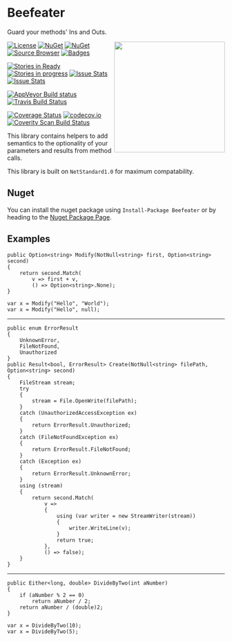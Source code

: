 Beefeater
=========
Guard your methods' Ins and Outs. 

<img align="right" width="256px" height="256px" src="http://img.csmac.nz/Beefeater-256.svg">

[![License](http://img.shields.io/:license-mit-blue.svg)](http://csmacnz.mit-license.org)
[![NuGet](https://img.shields.io/nuget/v/Beefeater.svg)](https://www.nuget.org/packages/Beefeater)
[![NuGet](https://buildstats.info/nuget/Beefeater)](https://www.nuget.org/packages/Beefeater)
[![Source Browser](https://img.shields.io/badge/Browse-Source-green.svg)](http://sourcebrowser.io/Browse/csMACnz/Beefeater)
[![Badges](http://img.shields.io/:badges-14/14-ff6799.svg)](https://github.com/badges/badgerbadgerbadger)

[![Stories in Ready](https://badge.waffle.io/csmacnz/Beefeater.png?label=ready&title=Ready)](https://waffle.io/csmacnz/Beefeater)
[![Stories in progress](https://badge.waffle.io/csmacnz/Beefeater.png?label=in%20progress&title=In%20Progress)](https://waffle.io/csmacnz/Beefeater)
[![Issue Stats](http://www.issuestats.com/github/csMACnz/Beefeater/badge/pr)](http://www.issuestats.com/github/csMACnz/Beefeater)
[![Issue Stats](http://www.issuestats.com/github/csMACnz/Beefeater/badge/issue)](http://www.issuestats.com/github/csMACnz/Beefeater)

[![AppVeyor Build status](https://img.shields.io/appveyor/ci/MarkClearwater/Beefeater.svg)](https://ci.appveyor.com/project/MarkClearwater/Beefeater)
[![Travis Build Status](https://img.shields.io/travis/csMACnz/Beefeater.svg)](https://travis-ci.org/csMACnz/Beefeater)

[![Coverage Status](https://img.shields.io/coveralls/csMACnz/Beefeater.svg)](https://coveralls.io/r/csMACnz/Beefeater?branch=master)
[![codecov.io](http://codecov.io/github/csMACnz/Beefeater/coverage.svg?branch=master)](http://codecov.io/github/csMACnz/Beefeater?branch=master)
[![Coverity Scan Build Status](https://img.shields.io/coverity/scan/5462.svg)](https://scan.coverity.com/projects/5462)

This library contains helpers to add semantics to the optionality of your parameters and results from method calls.

This library is built on `NetStandard1.0` for maximum compatability.

Nuget
-----

You can install the nuget package using `Install-Package Beefeater` or by heading to the [Nuget Package Page](https://www.nuget.org/packages/Beefeater).


Examples
--------

```
public Option<string> Modify(NotNull<string> first, Option<string> second)
{
    return second.Match(
        v => first + v,
        () => Option<string>.None);
}

var x = Modify("Hello", "World");
var x = Modify("Hello", null);
```

----

```
public enum ErrorResult
{
    UnknownError,
    FileNotFound,
    Unauthorized
}
public Result<bool, ErrorResult> Create(NotNull<string> filePath, Option<string> second)
{
    FileStream stream;
    try
    {
        stream = File.OpenWrite(filePath);
    }
    catch (UnauthorizedAccessException ex)
    {
        return ErrorResult.Unauthorized;
    }
    catch (FileNotFoundException ex)
    {
        return ErrorResult.FileNotFound;
    }
    catch (Exception ex)
    {
        return ErrorResult.UnknownError;
    }
    using (stream)
    {
        return second.Match(
            v =>
            {
                using (var writer = new StreamWriter(stream))
                {
                    writer.WriteLine(v);
                }
                return true;
            },
            () => false);
    }
}
```

---

```
public Either<long, double> DivideByTwo(int aNumber)
{
    if (aNumber % 2 == 0)
        return aNumber / 2;
    return aNumber / (double)2;
}

var x = DivideByTwo(10);
var x = DivideByTwo(5);
```
